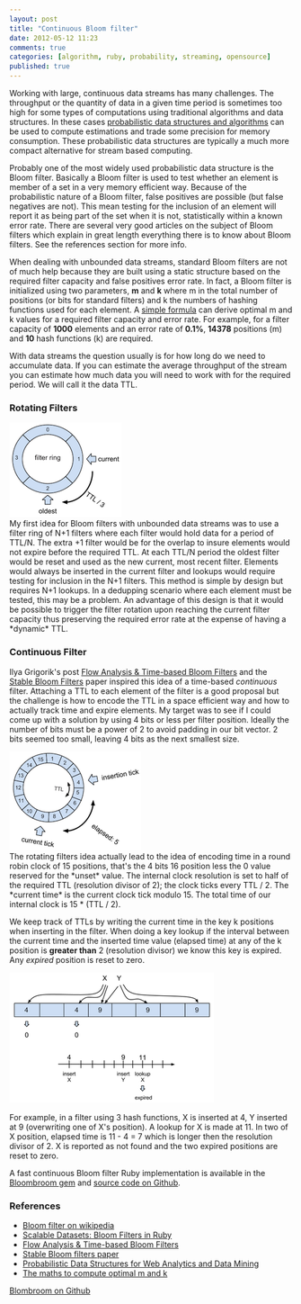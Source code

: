 ```yaml
---
layout: post
title: "Continuous Bloom filter"
date: 2012-05-12 11:23
comments: true
categories: [algorithm, ruby, probability, streaming, opensource]
published: true
---
```

Working with large, continuous data streams has many challenges. The throughput or the quantity of data in a given time period is sometimes too high for some types of computations using traditional algorithms and data structures. In these cases [probabilistic data structures and algorithms](http://highlyscalable.wordpress.com/2012/05/01/probabilistic-structures-web-analytics-data-mining/) can be used to compute estimations and trade some precision for memory consumption. These probabilistic data structures are typically a much more compact alternative for stream based computing.

Probably one of the most widely used probabilistic data structure is the Bloom filter. Basically a Bloom filter is used to test whether an element is member of a set in a very memory efficient way. Because of the probabilistic nature of a Bloom filter, false positives are possible (but false negatives are not). This mean testing for the inclusion of an element will report it as being part of the set when it is not, statistically within a known error rate. There are several very good articles on the subject of Bloom filters which explain in great length everything there is to know about Bloom filters.  See the references section for more info.

When dealing with unbounded data streams, standard Bloom filters are not of much help because they are built using a static structure based on the required filter capacity and false positives error rate. In fact, a Bloom filter is initialized using two parameters, **m** and **k** where m in the total number of positions (or bits for standard filters) and k the numbers of hashing functions used for each element. A [simple formula](http://www.siaris.net/index.cgi/Programming/LanguageBits/Ruby/BloomFilter.rdoc) can derive optimal m and k values for a required filter capacity and error rate. For example, for a filter capacity of **1000** elements and an error rate of **0.1%**, **14378** positions (m) and **10** hash functions (k) are required.

With data streams the question usually is for how long do we need to accumulate data. If you can estimate the average throughput of the stream you can estimate how much data you will need to work with for the required period. We will call it the data TTL.  

### Rotating Filters
<div class="inline_image_right"><img src="/images/filterring.png"></div>My first idea for Bloom filters with unbounded data streams was to use a filter ring of N+1 filters where each filter would hold data for a period of TTL/N. The extra +1 filter would be for the overlap to insure elements would not expire before the required TTL. At each TTL/N period the oldest filter would be reset and used as the new current, most recent filter. Elements would always be inserted in the current filter and lookups would require testing for inclusion in the N+1 filters. This method is simple by design but requires N+1 lookups. In a dedupping scenario where each element must be tested, this may be a problem. An advantage of this design is that it would be possible to trigger the filter rotation upon reaching the current filter capacity thus preserving the required error rate at the expense of having a *dynamic* TTL. 

### Continuous Filter
Ilya Grigorik's post [Flow Analysis & Time-based Bloom Filters](http://www.igvita.com/2010/01/06/flow-analysis-time-based-bloom-filters/) and the [Stable Bloom Filters](http://webdocs.cs.ualberta.ca/~drafiei/papers/DupDet06Sigmod.pdf) paper inspired this idea of a time-based *continuous* filter. Attaching a TTL to each element of the filter is a good proposal but the challenge is how to encode the TTL in a space efficient way and how to actually track time and expire elements. My target was to see if I could come up with a solution by using 4 bits or less per filter position. Ideally the number of bits must be a power of 2 to avoid padding in our bit vector. 2 bits seemed too small, leaving 4 bits as the next smallest size.

<div class="inline_image_right"><img src="/images/timekeeping.png"></div>The rotating filters idea actually lead to the idea of encoding time in a round robin clock of 15 positions, that's the 4 bits 16 position less the 0 value reserved for the *unset* value. The internal clock resolution is set to half of the required TTL (resolution divisor of 2); the clock ticks every TTL / 2. The *current time* is the current clock tick modulo 15. The total time of our internal clock is 15 * (TTL / 2). 


We keep track of TTLs by writing the current time in the key k positions when inserting in the filter. When doing a key lookup if the interval between the current time and the inserted time value (elapsed time) at any of the k position is **greater than** 2 (resolution divisor) we know this key is expired. Any *expired* position is reset to zero.

<div class="center_image"><img src="/images/sequence.png"></div>

For example, in a filter using 3 hash functions, X is inserted at 4, Y inserted at 9 (overwriting one of X's position). A lookup for X is made at 11. In two of X position, elapsed time is 11 - 4 = 7 which is longer then the resolution divisor of 2. X is reported as not found and the two expired positions are reset to zero.

A fast continuous Bloom filter Ruby implementation is available in the [Bloombroom gem](https://rubygems.org/gems/bloombroom) and [source code on Github](https://github.com/colinsurprenant/bloombroom).

### References
- [Bloom filter on wikipedia](http://en.wikipedia.org/wiki/Bloom_filter)
- [Scalable Datasets: Bloom Filters in Ruby](http://www.igvita.com/2008/12/27/scalable-datasets-bloom-filters-in-ruby/)
- [Flow Analysis & Time-based Bloom Filters](http://www.igvita.com/2010/01/06/flow-analysis-time-based-bloom-filters/)
- [Stable Bloom filters paper](http://webdocs.cs.ualberta.ca/~drafiei/papers/DupDet06Sigmod.pdf)
- [Probabilistic Data Structures for Web Analytics and Data Mining](http://highlyscalable.wordpress.com/2012/05/01/probabilistic-structures-web-analytics-data-mining/)
- [The maths to compute optimal m and k ](http://www.siaris.net/index.cgi/Programming/LanguageBits/Ruby/BloomFilter.rdoc)

<div class="github"><a href="https://github.com/colinsurprenant/bloombroom">Blombroom on Github</a></div>

